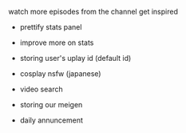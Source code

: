 watch more episodes from the channel
get inspired

* prettify stats panel
* improve more on stats
* storing user's uplay id (default id)

* cosplay nsfw (japanese)
* video search

* storing our meigen
* daily annuncement
